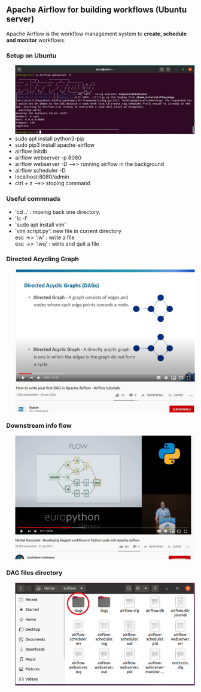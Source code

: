 <h2>Apache Airflow for building workflows (Ubuntu server)</h2>
<p>Apache Airflow is the workflow management system to <b>create, schedule and monitor</b> workflows.</p>
<h3>Setup on Ubuntu</h3>
<ul>
  <img src="images/airflow-webserver-d.JPG">
  <li>sudo apt install python3-pip</li>
  <li>sudo pip3 install apache-airflow</li>
  <li>airflow initdb</li>
  <li>airflow webserver -p 8080</li>
  <li>airflow webserver -D -->> running airflow in the background</li>
  <li>airflow scheduler -D</li>
  <li>localhost:8080/admin</li>
  <li>ctrl + z -->>  stoping command</li>
</ul>
<h3>Useful commnads</h3>
<ul>
  <li>'cd ..' : moving back one directory.</li>
  <li>'ls -l'</li>
  <li>'sudo apt install vim'</li>
  <li>'vim script.py': new file in current directory <br>
       esc ->> ':w'  : write a file <br>
       esc ->> ':wq' : wirte and quit a file <br>
  </li>
</ul>
<h3>Directed Acycling Graph</h3>
<ul>
  <img src="images/dag.JPG">
</ul>
<h3>Downstream info flow</h3>
<ul>
  <img src="images/downstream.JPG">
</ul>
<h3>DAG files directory</h3>
<ul>
  <img src="images/dag_files_dir.png">
</ul>
